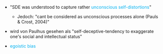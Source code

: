 
- "SDE was understood to capture rather <span style="color:rgb(0, 176, 240)">unconscious self-distortions</span>"
	- Jedoch: "cant be considered as unconscious processes alone (Pauls & Crost, 2004)"

- wird von Paulhus gesehen als "self-deceptive-tendency to exaggerate one's social and intellectual status"
- <span style="color:rgb(0, 176, 240)">egoistic bias</span>